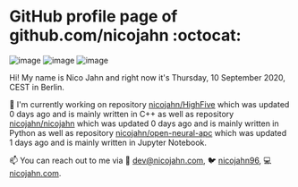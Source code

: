 # GitHub profile page of <!-- github -->github.com/nicojahn<!-- github --> :octocat:

![image](https://img.shields.io/badge/in%20progress%20since-aug.%201996-blue?style=flat) ![image](https://img.shields.io/badge/runs%20on-caffeine-brown?style=flat&logo=buy-me-a-coffee&logoColor=brown) ![image](https://img.shields.io/badge/homepage-blank-white?style=flat&?link=https://nicojahn.com&link=https://nicojahn.com)

Hi! My name is <!-- name -->Nico Jahn<!-- name --> and right now it's <!-- date -->Thursday, 10 September 2020, CEST<!-- date --> in <!-- city -->Berlin<!-- city -->.

🔭 I'm currently working on <!-- projects -->repository [nicojahn/HighFive](https://github.com/nicojahn/HighFive) which was updated 0 days ago and is mainly written in C++ as well as repository [nicojahn/nicojahn](https://github.com/nicojahn/nicojahn) which was updated 0 days ago and is mainly written in Python as well as repository [nicojahn/open-neural-apc](https://github.com/nicojahn/open-neural-apc) which was updated 1 days ago and is mainly written in Jupyter Notebook<!-- projects -->.

📫 You can reach out to me via <!-- contact -->:email: dev@nicojahn.com, :bird: [nicojahn96](https://twitter.com/nicojahn96), :computer: [nicojahn.com](nicojahn.com)<!-- contact -->.
